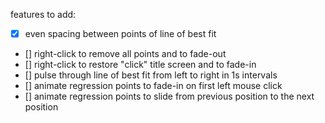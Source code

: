 features to add:
- [x] even spacing between points of line of best fit
- [] right-click to remove all points and to fade-out
- [] right-click to restore "click" title screen and to fade-in
- [] pulse through line of best fit from left to right in 1s intervals
- [] animate regression points to fade-in on first left mouse click
- [] animate regression points to slide from previous position to the next position
